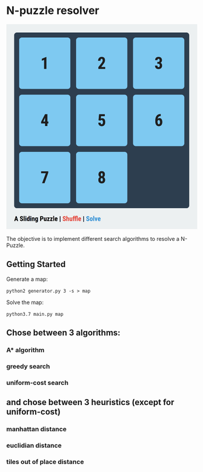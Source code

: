 # N-puzzle resolver

![alt text](https://github.com/Gabrielchapo/N-puzzle//blob/master/puzzle.png?raw=true)

The objective is to implement different search algorithms to resolve a N-Puzzle.

## Getting Started

Generate a map:

```
python2 generator.py 3 -s > map
```

Solve the map:

```
python3.7 main.py map
```

## Chose between 3 algorithms:
### A* algorithm
### greedy search
### uniform-cost search


## and chose between 3 heuristics (except for uniform-cost)
### manhattan distance
### euclidian distance
### tiles out of place distance
